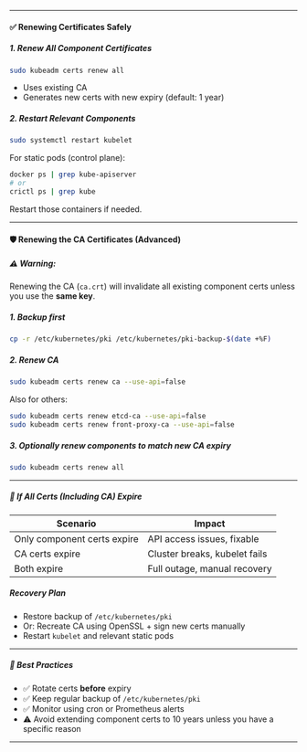 


---

#### ✅ Renewing Certificates Safely

##### 1. Renew All Component Certificates

```bash
sudo kubeadm certs renew all
```

- Uses existing CA
- Generates new certs with new expiry (default: 1 year)

##### 2. Restart Relevant Components

```bash
sudo systemctl restart kubelet
```

For static pods (control plane):

```bash
docker ps | grep kube-apiserver
# or
crictl ps | grep kube
```

Restart those containers if needed.

---

#### 🛡 Renewing the CA Certificates (Advanced)

##### ⚠️ Warning:

Renewing the CA (`ca.crt`) will invalidate all existing component certs unless you use the **same key**.

##### 1. Backup first

```bash
cp -r /etc/kubernetes/pki /etc/kubernetes/pki-backup-$(date +%F)
```

##### 2. Renew CA

```bash
sudo kubeadm certs renew ca --use-api=false
```

Also for others:

```bash
sudo kubeadm certs renew etcd-ca --use-api=false
sudo kubeadm certs renew front-proxy-ca --use-api=false
```

##### 3. Optionally renew components to match new CA expiry

```bash
sudo kubeadm certs renew all
```

---

##### 🔁 If All Certs (Including CA) Expire

| Scenario                    | Impact                        |
| --------------------------- | ----------------------------- |
| Only component certs expire | API access issues, fixable    |
| CA certs expire             | Cluster breaks, kubelet fails |
| Both expire                 | Full outage, manual recovery  |

##### Recovery Plan

- Restore backup of `/etc/kubernetes/pki`
- Or: Recreate CA using OpenSSL + sign new certs manually
- Restart `kubelet` and relevant static pods

---

##### 🧠 Best Practices

- ✅ Rotate certs **before** expiry
- ✅ Keep regular backup of `/etc/kubernetes/pki`
- ✅ Monitor using cron or Prometheus alerts
- ⚠️ Avoid extending component certs to 10 years unless you have a specific reason

---
